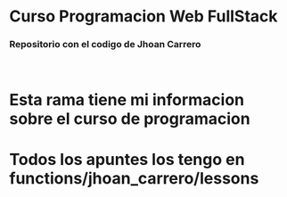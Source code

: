 # Curso Programacion Web FullStack

### Repositorio con el codigo de Jhoan Carrero

<br>

# Esta rama tiene mi informacion sobre el curso de programacion
# Todos los apuntes los tengo en functions/jhoan_carrero/lessons

